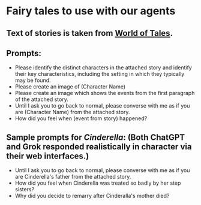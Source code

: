 # Fairy tales to use with our agents

## Text of stories is taken from [World of Tales](https://www.worldoftales.com/fairy_tales.html).

## Prompts:
- Please identify the distinct characters in the attached story and identify their key characteristics, including the setting in which they typically may be found.
- Please create an image of (Character Name)
- Please create an image which shows the events from the first paragraph of the attached story.
- Until I ask you to go back to normal, please converse with me as if you are (Character Name) from the attached story.
- How did you feel when (event from story) happened?

## Sample prompts for *Cinderella*: (Both ChatGPT and Grok responded realistically in character via their web interfaces.)
- Until I ask you to go back to normal, please converse with me as if you are Cinderella's father from the attached story.
- How did you feel when Cinderella was treated so badly by her step sisters?
- Why did you decide to remarry after Cinderalla's mother died?

